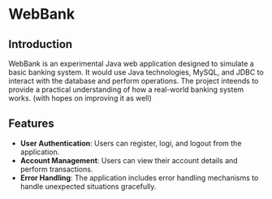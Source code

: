 # WebBank

## Introduction
WebBank is an experimental Java web application designed to simulate a basic banking system. It would use Java
technologies, MySQL, and JDBC to interact with the database and perform operations. The project inteends to provide
a practical understanding of how a real-world banking system works. (with hopes on improving it as well)

## Features
- **User Authentication**: Users can register, logi, and logout from the application.
- **Account Management**: Users can view their account details and perform transactions.
- **Error Handling**: The application includes error handling mechanisms to handle unexpected situations gracefully.
